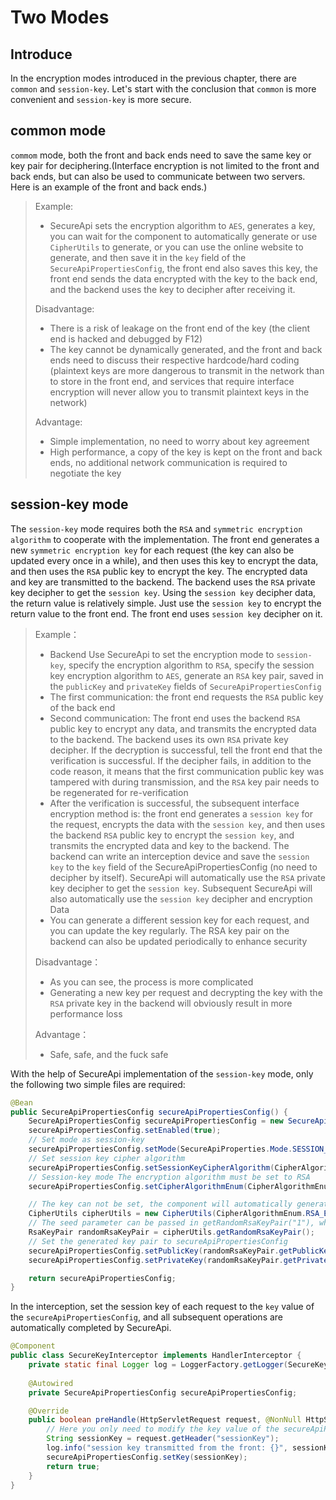 # Two Modes

## Introduce

In the encryption modes introduced in the previous chapter, there are `common` and `session-key`. Let's start with the conclusion that `common` is more convenient and `session-key` is more secure.

## common mode

`commom` mode, both the front and back ends need to save the same key or key pair for deciphering.(Interface encryption is not limited to the front and back ends, but can also be used to communicate between two servers. Here is an example of the front and back ends.)

> Example:
>
> - SecureApi sets the encryption algorithm to `AES`, generates a key, you can wait for the component to automatically generate or use `CipherUtils` to generate, or you can use the online website to generate, and then save it in the `key` field of the `SecureApiPropertiesConfig`, the front end also saves this key, the front end sends the data encrypted with the key to the back end, and the backend uses the key to decipher after receiving it.
>
> Disadvantage:
>
> - There is a risk of leakage on the front end of the key (the client end is hacked and debugged by F12)
> - The key cannot be dynamically generated, and the front and back ends need to discuss their respective hardcode/hard coding (plaintext keys are more dangerous to transmit in the network than to store in the front end, and services that require interface encryption will never allow you to transmit plaintext keys in the network)
>
> Advantage:
>
> - Simple implementation, no need to worry about key agreement
> - High performance, a copy of the key is kept on the front and back ends, no additional network communication is required to negotiate the key

## session-key mode

The `session-key` mode requires both the `RSA` and `symmetric encryption algorithm` to cooperate with the implementation. The front end generates a new `symmetric encryption key` for each request (the key can also be updated every once in a while), and then uses this key to encrypt the data, and then uses the `RSA` public key to encrypt the key. The encrypted data and key are transmitted to the backend. The backend uses the `RSA` private key decipher to get the `session key`. Using the `session key` decipher data, the return value is relatively simple. Just use the `session key` to encrypt the return value to the front end. The front end uses `session key` decipher on it.

> Example：
>
> - Backend Use SecureApi to set the encryption mode to `session-key`, specify the encryption algorithm to `RSA`, specify the session key encryption algorithm to `AES`, generate an `RSA` key pair, saved in the `publicKey` and `privateKey` fields of `SecureApiPropertiesConfig`
> - The first communication: the front end requests the `RSA` public key of the back end
> - Second communication: The front end uses the backend `RSA` public key to encrypt any data, and transmits the encrypted data to the backend. The backend uses its own `RSA` private key decipher. If the decryption is successful, tell the front end that the verification is successful. If the decipher fails, in addition to the code reason, it means that the first communication public key was tampered with during transmission, and the `RSA` key pair needs to be regenerated for re-verification
> - After the verification is successful, the subsequent interface encryption method is: the front end generates a `session key` for the request, encrypts the data with the `session key`, and then uses the backend `RSA` public key to encrypt the `session key`, and transmits the encrypted data and key to the backend. The backend can write an interception device and save the `session key` to the `key` field of the SecureApiPropertiesConfig (no need to decipher by itself). SecureApi will automatically use the `RSA` private key decipher to get the `session key`. Subsequent SecureApi will also automatically use the `session key` decipher and encryption Data
> - You can generate a different session key for each request, and you can update the key regularly. The RSA key pair on the backend can also be updated periodically to enhance security
>
> Disadvantage：
>
> - As you can see, the process is more complicated
> - Generating a new key per request and decrypting the key with the `RSA` private key in the backend will obviously result in more performance loss
>
> Advantage：
>
> - Safe, safe, and the fuck safe

With the help of SecureApi implementation of the `session-key` mode, only the following two simple files are required:

```java title="SecureApi config file"
@Bean
public SecureApiPropertiesConfig secureApiPropertiesConfig() {
    SecureApiPropertiesConfig secureApiPropertiesConfig = new SecureApiPropertiesConfig();
    secureApiPropertiesConfig.setEnabled(true);
    // Set mode as session-key
    secureApiPropertiesConfig.setMode(SecureApiProperties.Mode.SESSION_KEY);
    // Set session key cipher algorithm
    secureApiPropertiesConfig.setSessionKeyCipherAlgorithm(CipherAlgorithmEnum.AES_ECB_PKCS5);
    // Session-key mode The encryption algorithm must be set to RSA
    secureApiPropertiesConfig.setCipherAlgorithmEnum(CipherAlgorithmEnum.RSA_ECB_SHA256);

    // The key can not be set, the component will automatically generate one and print it on the console. If you need to generate it manually, you only need to use the CipherUtils provided by the component
    CipherUtils cipherUtils = new CipherUtils(CipherAlgorithmEnum.RSA_ECB_SHA256);
    // The seed parameter can be passed in getRandomRsaKeyPair("1"), which can be used to control the same key generated each time during testing
    RsaKeyPair randomRsaKeyPair = cipherUtils.getRandomRsaKeyPair();
    // Set the generated key pair to secureApiPropertiesConfig
    secureApiPropertiesConfig.setPublicKey(randomRsaKeyPair.getPublicKey());
    secureApiPropertiesConfig.setPrivateKey(randomRsaKeyPair.getPrivateKey());

    return secureApiPropertiesConfig;
}
```

In the interception, set the session key of each request to the `key` value of the `secureApiPropertiesConfig`, and all subsequent operations are automatically completed by SecureApi.

```java title="SessionKey interceptor"
@Component
public class SecureKeyInterceptor implements HandlerInterceptor {
    private static final Logger log = LoggerFactory.getLogger(SecureKeyInterceptor.class);
    
    @Autowired
    private SecureApiPropertiesConfig secureApiPropertiesConfig;

    @Override
    public boolean preHandle(HttpServletRequest request, @NonNull HttpServletResponse response, @NonNull Object handler) {
        // Here you only need to modify the key value of the secureApiPropertiesConfig in the interception, and the subsequent operations are all done automatically by SecureApi
        String sessionKey = request.getHeader("sessionKey");
        log.info("session key transmitted from the front: {}", sessionKey);
        secureApiPropertiesConfig.setKey(sessionKey);
        return true;
    }
}
```
